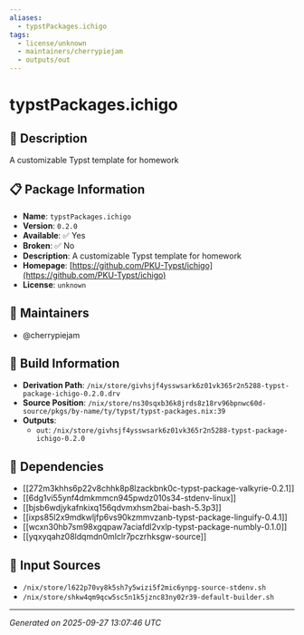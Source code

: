 ```yaml
---
aliases:
  - typstPackages.ichigo
tags:
  - license/unknown
  - maintainers/cherrypiejam
  - outputs/out
---
```


# typstPackages.ichigo

## 📝 Description

A customizable Typst template for homework

## 📋 Package Information

- **Name**: `typstPackages.ichigo`
- **Version**: `0.2.0`
- **Available**: ✅ Yes
- **Broken**: ✅ No
- **Description**: A customizable Typst template for homework
- **Homepage**: [https://github.com/PKU-Typst/ichigo](https://github.com/PKU-Typst/ichigo)
- **License**: `unknown`
## 👥 Maintainers

- @cherrypiejam


## 🔧 Build Information

- **Derivation Path**: `/nix/store/givhsjf4ysswsark6z01vk365r2n5288-typst-package-ichigo-0.2.0.drv`
- **Source Position**: `/nix/store/ns30sqxb36k8jrds8z18rv96bpnwc60d-source/pkgs/by-name/ty/typst/typst-packages.nix:39`
- **Outputs**:
  - `out`:  `/nix/store/givhsjf4ysswsark6z01vk365r2n5288-typst-package-ichigo-0.2.0`

## 🔗 Dependencies

- [[272m3khhs6p22v8chhk8p8lzackbnk0c-typst-package-valkyrie-0.2.1]]
- [[6dg1vi55ynf4dmkmmcn945pwdz010s34-stdenv-linux]]
- [[bjsb6wdjykafnkixq156qdvmxhsm2bai-bash-5.3p3]]
- [[ixps85l2x9mdkwljfp6vs90kzmmvzanb-typst-package-linguify-0.4.1]]
- [[wcxn30hb7sm98xgqpaw7aciafdl2vxlp-typst-package-numbly-0.1.0]]
- [[yqxyqahz08ldqmdn0mlclr7pczrhksgw-source]]

## 📁 Input Sources

- `/nix/store/l622p70vy8k5sh7y5wizi5f2mic6ynpg-source-stdenv.sh`
- `/nix/store/shkw4qm9qcw5sc5n1k5jznc83ny02r39-default-builder.sh`

---
*Generated on 2025-09-27 13:07:46 UTC*
